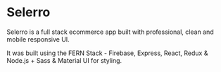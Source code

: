 # Selerro
Selerro is a full stack ecommerce app built with professional, clean and mobile responsive UI.

It was built using the FERN Stack - Firebase, Express, React, Redux & Node.js + Sass & Material UI for styling.
